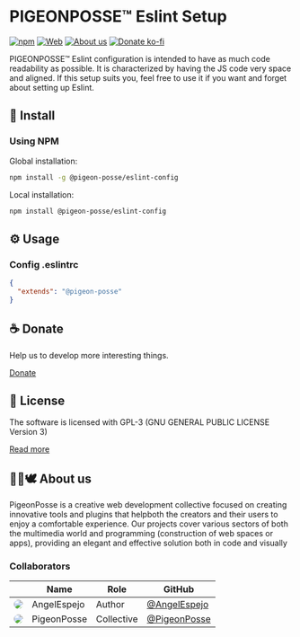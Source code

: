 <!--

██████╗ ██╗ ██████╗ ███████╗ ██████╗ ███╗   ██╗
██╔══██╗██║██╔════╝ ██╔════╝██╔═══██╗████╗  ██║
██████╔╝██║██║  ███╗█████╗  ██║   ██║██╔██╗ ██║
██╔═══╝ ██║██║   ██║██╔══╝  ██║   ██║██║╚██╗██║
██║     ██║╚██████╔╝███████╗╚██████╔╝██║ ╚████║
╚═╝     ╚═╝ ╚═════╝ ╚══════╝ ╚═════╝ ╚═╝  ╚═══╝
                                               
██████╗  ██████╗ ███████╗███████╗███████╗      
██╔══██╗██╔═══██╗██╔════╝██╔════╝██╔════╝      
██████╔╝██║   ██║███████╗███████╗█████╗        
██╔═══╝ ██║   ██║╚════██║╚════██║██╔══╝        
██║     ╚██████╔╝███████║███████║███████╗      
╚═╝      ╚═════╝ ╚══════╝╚══════╝╚══════╝      
                                               
███████╗███████╗██╗     ██╗███╗   ██╗████████╗
██╔════╝██╔════╝██║     ██║████╗  ██║╚══██╔══╝
█████╗  ███████╗██║     ██║██╔██╗ ██║   ██║   
██╔══╝  ╚════██║██║     ██║██║╚██╗██║   ██║   
███████╗███████║███████╗██║██║ ╚████║   ██║   
╚══════╝╚══════╝╚══════╝╚═╝╚═╝  ╚═══╝   ╚═╝ 


CREATED BY ANGELO
FOR PIGEONPOSSE.COM

-->
# PIGEONPOSSE™ Eslint Setup

[![npm](https://img.shields.io/npm/v/@pigeon-posse/eslint-config?color=a1b858&label=)](https://npmjs.com/package/@pigeon-posse/htmlhint-config) [![Web](https://img.shields.io/badge/Web-grey)](https://pigeonposse.com/) [![About us](https://img.shields.io/badge/Abot--us-grey)](https://pigeonposse.com/?popup=about) [![Donate ko-fi](https://img.shields.io/badge/Donate-Ko--fi-pink)](https://pigeonposse.com/?popup=donate)

PIGEONPOSSE™ Eslint configuration is intended to have as much code readability as possible. It is characterized by having the JS code very space and aligned. If this setup suits you, feel free to use it if you want and forget about setting up Eslint.

## 🔑 Install

### Using NPM

Global installation:

```bash
npm install -g @pigeon-posse/eslint-config
```

Local installation:

```bash
npm install @pigeon-posse/eslint-config
```

## ⚙️ Usage

### Config .eslintrc

```json
{
  "extends": "@pigeon-posse"
}
```

## ☕ Donate

Help us to develop more interesting things.

[Donate](https://pigeonposse.com/?popup=donate) 

## 📜 License

The software is licensed with GPL-3 (GNU GENERAL PUBLIC LICENSE Version 3)

[Read more](https://github.com/PigeonPosse/linter/LICENSE)

## 👨‍💻🕊️ About us

PigeonPosse is a creative web development collective focused on creating innovative tools and plugins that helpboth the creators and their users to enjoy a comfortable experience. Our projects cover various sectors of both the multimedia world and programming (construction of web spaces or apps), providing an elegant and effective solution both in code and visually

### Collaborators

|                                                                                    | Name        | Role         | GitHub                                         |
| ---------------------------------------------------------------------------------- | ----------- | ------------ | ---------------------------------------------- |
| <img src="https://github.com/AngelEspejo.png?size=72" style="border-radius:100%"/> | AngelEspejo | Author       | [@AngelEspejo](https://github.com/AngelEspejo) |
| <img src="https://github.com/PigeonPosse.png?size=72" style="border-radius:100%"/> | PigeonPosse | Collective	  | [@PigeonPosse](https://github.com/PigeonPosse) |
